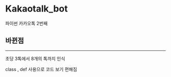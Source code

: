 # Kakaotalk_bot
파이썬 카카오톡 2번째 


## 바뀐점 
-----------
초당 3톡에서 8개의 톡까지 인식 

class , def 사용으로  코드 보기 편해짐 
